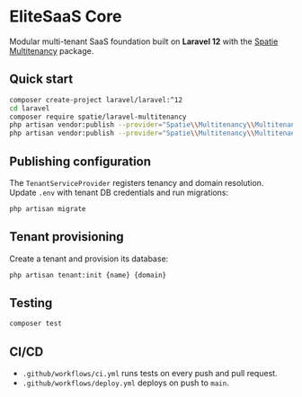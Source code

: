 # EliteSaaS Core

Modular multi-tenant SaaS foundation built on **Laravel 12** with the [Spatie Multitenancy](https://github.com/spatie/laravel-multitenancy) package.

## Quick start

```bash
composer create-project laravel/laravel:^12
cd laravel
composer require spatie/laravel-multitenancy
php artisan vendor:publish --provider="Spatie\\Multitenancy\\MultitenancyServiceProvider" --tag="multitenancy-config"
php artisan vendor:publish --provider="Spatie\\Multitenancy\\MultitenancyServiceProvider" --tag="migrations"
```

## Publishing configuration

The `TenantServiceProvider` registers tenancy and domain resolution. Update `.env` with tenant DB credentials and run migrations:

```bash
php artisan migrate
```

## Tenant provisioning

Create a tenant and provision its database:

```bash
php artisan tenant:init {name} {domain}
```

## Testing

```bash
composer test
```

## CI/CD

- `.github/workflows/ci.yml` runs tests on every push and pull request.
- `.github/workflows/deploy.yml` deploys on push to `main`.
